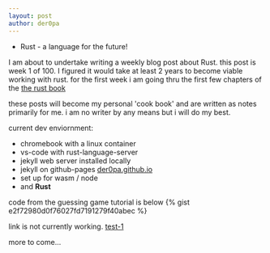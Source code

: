 ```yaml
---
layout: post
author: der0pa
---
```


* Rust - a language for the future!

I am about to undertake writing a weekly blog post about Rust. 
this post is week 1 of 100. I figured it would take at least 2 years to 
become viable working with rust. for the first week i am going thru the first few chapters of the [the rust book](https://doc.rust-lang.org/stable/book/title-page.html)  

these posts will become my personal 'cook book' and are written as notes primarily for me. i am no writer by any means but i will do my best.
 
current dev enviornment:

* chromebook with a linux container
* vs-code with rust-language-server 
* jekyll web server installed locally 
* jekyll on github-pages [der0pa.github.io](https://der0pa.github.io) 
* set up for wasm / node  
* and  **Rust**


code from the guessing game tutorial is below
{% gist e2f72980d0f76027fd7191279f40abec %}

link is not currently working.
[test-1](https://drive.google.com/open?id=1KZhgMm36m8h_jWLcYxJB281gS5ddMFqL)



more to come...